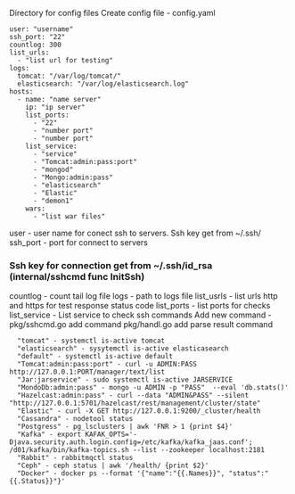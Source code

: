 Directory for config files
Create config file - config.yaml

```
user: "username"
ssh_port: "22"
countlog: 300
list_urls:
  - "list url for testing"
logs:
  tomcat: "/var/log/tomcat/"
  elasticsearch: "/var/log/elasticsearch.log"
hosts:
  - name: "name server"
    ip: "ip server"
    list_ports:
      - "22"
      - "number port"
      - "number port"
    list_service:
      - "service"
      - "Tomcat:admin:pass:port"
      - "mongod"
      - "Mongo:admin:pass"
      - "elasticsearch"
      - "Elastic"
      - "demon1"
    wars:
      - "list war files"
```
user - user name for conect ssh to servers. Ssh key get from ~/.ssh/
ssh_port - port for connect to servers
### Ssh key for connection get from ~/.ssh/id_rsa (internal/sshcmd func InitSsh)
countlog - count tail log file
logs - path to logs file
list_usrls - list urls http and https for test response status code
list_ports - list ports for checks
list_service -
  List service to check ssh commands
  Add new command -
   pkg/sshcmd.go add command
   pkg/handl.go add parse result command
```
  "tomcat" - systemctl is-active tomcat
  "elasticsearch" - sysytemctl is-active elasticasearch
  "default" - systemctl is-active default
  "Tomcat:admin:pass:port" - curl -u ADMIN:PASS http://127.0.0.1:PORT/manager/text/list
  "Jar:jarservice" - sudo systemctl is-active JARSERVICE
  "MondoDb:admin:pass" - mongo -u ADMIN -p "PASS"  --eval 'db.stats()'
  "Hazelcast:admin:pass" - curl --data "ADMIN&PASS" --silent "http://127.0.0.1:5701/hazelcast/rest/management/cluster/state"
  "Elastic" - curl -X GET http://127.0.0.1:9200/_cluster/health
  "Cassandra" - nodetool status
  "Postgress" - pg_lsclusters | awk 'FNR > 1 {print $4}'
  "Kafka" - export KAFAK_OPTS='-Djava.security.auth.login.config=/etc/kafka/kafka_jaas.conf'; /d01/kafka/bin/kafka-topics.sh --list --zookeeper localhost:2181
  "Rabbit" - rabbitmqctl status
  "Ceph" - ceph status | awk '/health/ {print $2}'
  "Docker" - docker ps --format '{"name":"{{.Names}}", "status":"{{.Status}}"}'
```